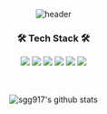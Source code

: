 <div align="center">

  ![header](https://capsule-render.vercel.app/api?type=waving&color=87CEFA&height=300&section=header&text=SeulGi%20Lee&fontSize=90&fontColor=F0F8FF)
  <h3>🛠️ Tech Stack 🛠️</h3>
  
  <img src="https://img.shields.io/badge/Java-1E90FF?style=flat-square">
  <img src="https://img.shields.io/badge/HTML5-E34F26?style=flat-square&logo=HTML5&logoColor=white">
  <img src="https://img.shields.io/badge/CSS3-1572B6?style=flat-square&logo=CSS3&logoColor=white">
  <img src="https://img.shields.io/badge/JavaScript-F7DF1E?style=flat-square&logo=JavaScript&logoColor=white">
  <img src="https://img.shields.io/badge/Spring-6DB33F?style=flat-square&logo=Spring&logoColor=white">
  <img src="https://img.shields.io/badge/Oracle-F80000?style=flat-square&logo=Oracle&logoColor=white">
  <br><br><br>
  
  ![sgg917's github stats](https://github-readme-stats.vercel.app/api?username=sgg917&show_icons=true)

  
</div>



<!--
**sgg917/sgg917** is a ✨ _special_ ✨ repository because its `README.md` (this file) appears on your GitHub profile.

Here are some ideas to get you started:

- 🔭 I’m currently working on ...
- 🌱 I’m currently learning ...
- 👯 I’m looking to collaborate on ...
- 🤔 I’m looking for help with ...
- 💬 Ask me about ...
- 📫 How to reach me: ...
- 😄 Pronouns: ...
- ⚡ Fun fact: ...
-->
